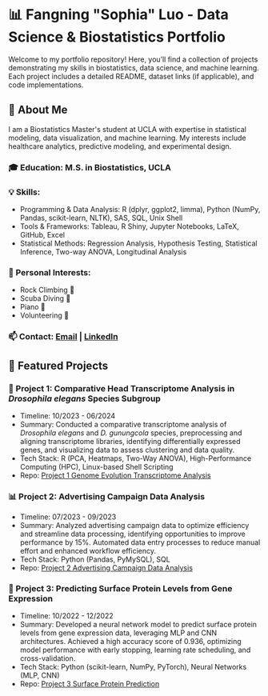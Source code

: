 # 📊 Fangning "Sophia" Luo - Data Science & Biostatistics Portfolio

Welcome to my portfolio repository! Here, you’ll find a collection of projects demonstrating my skills in biostatistics, data science, and machine learning. Each project includes a detailed README, dataset links (if applicable), and code implementations.

## 🔹 About Me
I am a Biostatistics Master's student at UCLA with expertise in statistical modeling, data visualization, and machine learning. My interests include healthcare analytics, predictive modeling, and experimental design.

### 🎓 Education: M.S. in Biostatistics, UCLA
### 💡 Skills: 
- Programming & Data Analysis: R (dplyr, ggplot2, limma), Python (NumPy, Pandas, scikit-learn, NLTK), SAS, SQL, Unix Shell
- Tools & Frameworks: Tableau, R Shiny, Jupyter Notebooks, LaTeX, GitHub, Excel
- Statistical Methods: Regression Analysis, Hypothesis Testing, Statistical Inference, Two-way ANOVA, Longitudinal Analysis
### 🎵 Personal Interests: 
- Rock Climbing 🧗
- Scuba Diving 🤿
- Piano 🎹
- Volunteering 🤝
### 📫 Contact: [Email](fangningluo@gmail.com) | [LinkedIn](https://www.linkedin.com/in/fangning-luo/)


## 📌 Featured Projects
### 🧬 Project 1: Comparative Head Transcriptome Analysis in *Drosophila elegans* Species Subgroup
- Timeline: 10/2023 - 06/2024
- Summary: Conducted a comparative transcriptome analysis of *Drosophila elegans* and *D. gunungcola* species, preprocessing and aligning transcriptome libraries, identifying differentially expressed genes, and visualizing data to assess clustering and data quality.
- Tech Stack: R (PCA, Heatmaps, Two-Way ANOVA), High-Performance Computing (HPC), Linux-based Shell Scripting
- Repo: [Project 1 Genome Evolution Transcriptome Analysis](https://github.com/mmmm2627/mmmm2627/tree/af3bc7417f87fda241d638981089ae3f404deb5a/Proj1%20Comparative%20Head%20Transcriptome%20Analysis)

### 📊 Project 2: Advertising Campaign Data Analysis
- Timeline: 07/2023 - 09/2023
- Summary: Analyzed advertising campaign data to optimize efficiency and streamline data processing, identifying opportunities to improve performance by 15%. Automated data entry processes to reduce manual effort and enhanced workflow efficiency.
- Tech Stack: Python (Pandas, PyMySQL), SQL
- Repo: [Project 2 Advertising Campaign Data Analysis](https://github.com/mmmm2627/mmmm2627/tree/main/Proj2%20Advertising%20Campaign%20Data%20Analysis)

### 🧠 Project 3: Predicting Surface Protein Levels from Gene Expression
- Timeline: 10/2022 - 12/2022
- Summary: Developed a neural network model to predict surface protein levels from gene expression data, leveraging MLP and CNN architectures. Achieved a high accuracy score of 0.936, optimizing model performance with early stopping, learning rate scheduling, and cross-validation.
- Tech Stack: Python (scikit-learn, NumPy, PyTorch), Neural Networks (MLP, CNN)
- Repo: [Project 3 Surface Protein Prediction](https://github.com/mmmm2627/mmmm2627/tree/2da06a44d8842475fa129491fdbed2d4b45edbfb/Proj3%20Surface%20Protein%20Prediction)
